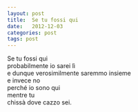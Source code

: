 ```yaml
---
layout: post
title:  Se tu fossi qui
date:   2012-12-03
categories: post
tags: post
---
```

Se tu fossi qui  
probabilmente io sarei lì  
e dunque verosimilmente saremmo insieme  
e invece no   
perché io sono qui  
mentre tu  
chissà dove cazzo sei.